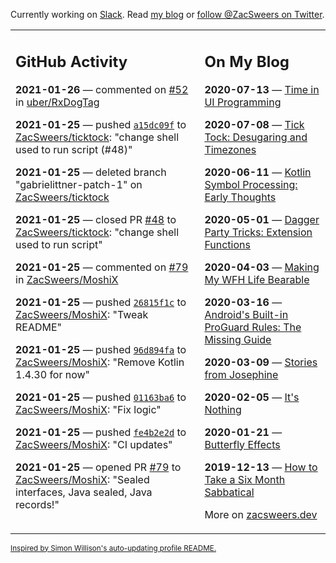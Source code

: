 Currently working on [Slack](https://slack.com/). Read [my blog](https://zacsweers.dev/) or [follow @ZacSweers on Twitter](https://twitter.com/ZacSweers).

<table><tr><td valign="top" width="60%">

## GitHub Activity
<!-- githubActivity starts -->
**2021-01-26** — commented on [#52](https://github.com/uber/RxDogTag/issues/52#issuecomment-767385547) in [uber/RxDogTag](https://api.github.com/repos/uber/RxDogTag)

**2021-01-25** — pushed [`a15dc09f`](https://github.com/ZacSweers/ticktock/commit/a15dc09fd26720c57ec1b12f3255ae34501a20e0) to [ZacSweers/ticktock](https://api.github.com/repos/ZacSweers/ticktock): "change shell used to run script (#48)"

**2021-01-25** — deleted branch "gabrielittner-patch-1" on [ZacSweers/ticktock](https://api.github.com/repos/ZacSweers/ticktock)

**2021-01-25** — closed PR [#48](https://api.github.com/repos/ZacSweers/ticktock/pulls/48) to [ZacSweers/ticktock](https://api.github.com/repos/ZacSweers/ticktock): "change shell used to run script"

**2021-01-25** — commented on [#79](https://github.com/ZacSweers/MoshiX/pull/79#issuecomment-767197612) in [ZacSweers/MoshiX](https://api.github.com/repos/ZacSweers/MoshiX)

**2021-01-25** — pushed [`26815f1c`](https://github.com/ZacSweers/MoshiX/commit/26815f1cd92382188a5573378e559c8935dae693) to [ZacSweers/MoshiX](https://api.github.com/repos/ZacSweers/MoshiX): "Tweak README"

**2021-01-25** — pushed [`96d894fa`](https://github.com/ZacSweers/MoshiX/commit/96d894fa10b98062ced7141cc165d5f171f6d05f) to [ZacSweers/MoshiX](https://api.github.com/repos/ZacSweers/MoshiX): "Remove Kotlin 1.4.30 for now"

**2021-01-25** — pushed [`01163ba6`](https://github.com/ZacSweers/MoshiX/commit/01163ba6ac627043eb819f6033d70f5475aa63fb) to [ZacSweers/MoshiX](https://api.github.com/repos/ZacSweers/MoshiX): "Fix logic"

**2021-01-25** — pushed [`fe4b2e2d`](https://github.com/ZacSweers/MoshiX/commit/fe4b2e2d8a3431e8834cc4785140d540276d4a14) to [ZacSweers/MoshiX](https://api.github.com/repos/ZacSweers/MoshiX): "CI updates"

**2021-01-25** — opened PR [#79](https://api.github.com/repos/ZacSweers/MoshiX/pulls/79) to [ZacSweers/MoshiX](https://api.github.com/repos/ZacSweers/MoshiX): "Sealed interfaces, Java sealed, Java records!"
<!-- githubActivity ends -->
</td><td valign="top" width="40%">

## On My Blog
<!-- blog starts -->
**2020-07-13** — [Time in UI Programming](https://www.zacsweers.dev/time-in-ui/)

**2020-07-08** — [Tick Tock: Desugaring and Timezones](https://www.zacsweers.dev/ticktock-desugaring-timezones/)

**2020-06-11** — [Kotlin Symbol Processing: Early Thoughts](https://www.zacsweers.dev/kotlin-symbol-processor-early-thoughts/)

**2020-05-01** — [Dagger Party Tricks: Extension Functions](https://www.zacsweers.dev/dagger-party-tricks-extension-functions/)

**2020-04-03** — [Making My WFH Life Bearable](https://www.zacsweers.dev/making-wfh-life-bearable/)

**2020-03-16** — [Android's Built-in ProGuard Rules: The Missing Guide](https://www.zacsweers.dev/android-proguard-rules/)

**2020-03-09** — [Stories from Josephine](https://www.zacsweers.dev/stories-from-josephine/)

**2020-02-05** — [It's Nothing](https://www.zacsweers.dev/its-nothing/)

**2020-01-21** — [Butterfly Effects](https://www.zacsweers.dev/butterfly-effects/)

**2019-12-13** — [How to Take a Six Month Sabbatical](https://www.zacsweers.dev/how-to-take-a-six-month-sabbatical/)
<!-- blog ends -->
More on [zacsweers.dev](https://zacsweers.dev/)
</td></tr></table>

<sub><a href="https://simonwillison.net/2020/Jul/10/self-updating-profile-readme/">Inspired by Simon Willison's auto-updating profile README.</a></sub>